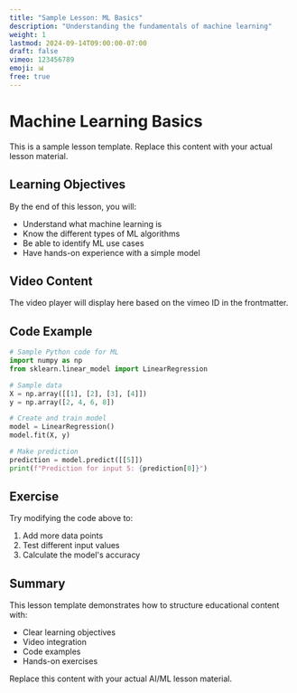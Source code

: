 ```yaml
---
title: "Sample Lesson: ML Basics"
description: "Understanding the fundamentals of machine learning"
weight: 1
lastmod: 2024-09-14T09:00:00-07:00
draft: false
vimeo: 123456789
emoji: 📊
free: true
---
```


# Machine Learning Basics

This is a sample lesson template. Replace this content with your actual lesson material.

## Learning Objectives

By the end of this lesson, you will:

- Understand what machine learning is
- Know the different types of ML algorithms
- Be able to identify ML use cases
- Have hands-on experience with a simple model

## Video Content

The video player will display here based on the vimeo ID in the frontmatter.

## Code Example

```python
# Sample Python code for ML
import numpy as np
from sklearn.linear_model import LinearRegression

# Sample data
X = np.array([[1], [2], [3], [4]])
y = np.array([2, 4, 6, 8])

# Create and train model
model = LinearRegression()
model.fit(X, y)

# Make prediction
prediction = model.predict([[5]])
print(f"Prediction for input 5: {prediction[0]}")
```

## Exercise

Try modifying the code above to:
1. Add more data points
2. Test different input values
3. Calculate the model's accuracy

## Summary

This lesson template demonstrates how to structure educational content with:
- Clear learning objectives
- Video integration
- Code examples
- Hands-on exercises

Replace this content with your actual AI/ML lesson material.